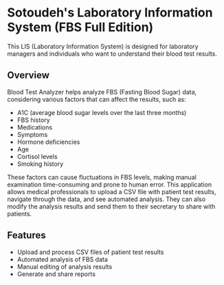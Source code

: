 # Sotoudeh's Laboratory Information System (FBS Full Edition)

This LIS (Laboratory Information System) is designed for laboratory managers and individuals who want to understand their blood test results.

## Overview

Blood Test Analyzer helps analyze FBS (Fasting Blood Sugar) data, considering various factors that can affect the results, such as:
- A1C (average blood sugar levels over the last three months)
- FBS history
- Medications
- Symptoms
- Hormone deficiencies
- Age
- Cortisol levels
- Smoking history

These factors can cause fluctuations in FBS levels, making manual examination time-consuming and prone to human error. This application allows medical professionals to upload a CSV file with patient test results, navigate through the data, and see automated analysis. They can also modify the analysis results and send them to their secretary to share with patients.

## Features

- Upload and process CSV files of patient test results
- Automated analysis of FBS data
- Manual editing of analysis results
- Generate and share reports
